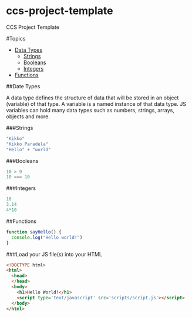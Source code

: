 # ccs-project-template
CCS Project Template

#Topics
- [Data Types](#data-types)
  - [Strings](#strings)
  - [Booleans](#booleans)
  - [Integers](#integers)
- [Functions](#functions)

##Date Types

A data type defines the structure of data that will be stored in an object (variable) of that type. A variable is a named instance of that data type. JS variables can hold many data types such as numbers, strings, arrays, objects and more. 

###Strings
```javascript
"Kikko"
"Kikko Paradela"
"Hello" + "world"
```

###Booleans
```javascript
10 > 9
10 === 10
```

###Integers
```javascript
10
3.14
4*10
```




##Functions
```javascript
function sayHello() {
  console.log("Hello world!")
}
```


###Load your JS file(s) into your HTML
```html
<!DOCTYPE html>
<html>
  <head>
  </head>
  <body>
    <h1>Hello World!</h1>
    <script type='text/javascript' src='scripts/script.js'></script>
  </body>
</html>
```
